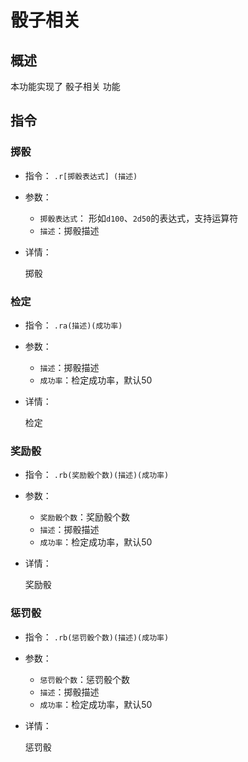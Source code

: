 # 骰子相关

## 概述

本功能实现了 骰子相关 功能

## 指令

### 掷骰

- 指令： `.r[掷骰表达式] (描述)`

- 参数：

  - `掷骰表达式`： 形如`d100`、`2d50`的表达式，支持运算符
  - `描述`：掷骰描述

- 详情：

  掷骰

### 检定

- 指令： `.ra(描述)(成功率)`

- 参数：

  - `描述`：掷骰描述
  - `成功率`：检定成功率，默认50

- 详情：

  检定

### 奖励骰

- 指令： `.rb(奖励骰个数)(描述)(成功率)`

- 参数：

  - `奖励骰个数`：奖励骰个数
  - `描述`：掷骰描述
  - `成功率`：检定成功率，默认50

- 详情：

  奖励骰

### 惩罚骰

- 指令： `.rb(惩罚骰个数)(描述)(成功率)`

- 参数：

  - `惩罚骰个数`：惩罚骰个数
  - `描述`：掷骰描述
  - `成功率`：检定成功率，默认50

- 详情：

  惩罚骰
